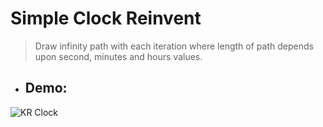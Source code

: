# Simple Clock Reinvent  
>Draw infinity path with each iteration where length of path depends upon second, minutes and hours values.

- ## Demo: 
<img src="https://j.gifs.com/pQjYzV.gif" title="KR Clock">
